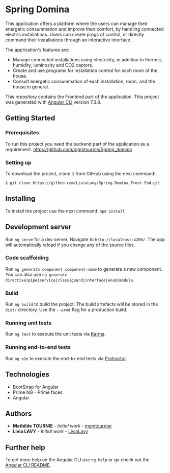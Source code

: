 # Spring Domina

This application offers a platform where the users can manage their energetic consummation and improve their comfort, by handling connected electric installations. Users can create progs of control, or directly command their installations through an interactive interface.

The application's features are:

- Manage connected installations using electricity, in addition to thermic, humidity, luminosity and CO2 captors.
- Create and use programs for installation control for each room of the house.
- Consult energetic consummation of each installation, room, and the house in general.

This repository contains the Frontend part of the application.
This project was generated with [Angular CLI](https://github.com/angular/angular-cli) version 7.3.8.

## Getting Started
### Prerequisites
To run this project you need the backend part of the application as a requirement.
https://github.com/mgmtournie/Spring_domina

### Setting up
To download the project, clone it from GitHub using the next command:

`$ git clone https://github.com/LiviaLavy/Spring-Domina_Front-End.git`

## Installing

To install the project use the next command:
`npm install`

## Development server

Run `ng serve` for a dev server. Navigate to `http://localhost:4200/`. The app will automatically reload if you change any of the source files.

### Code scaffolding

Run `ng generate component component-name` to generate a new component. You can also use `ng generate directive|pipe|service|class|guard|interface|enum|module`.

### Build

Run `ng build` to build the project. The build artefacts will be stored in the `dist/` directory. Use the `--prod` flag for a production build.

### Running unit tests

Run `ng test` to execute the unit tests via [Karma](https://karma-runner.github.io).

### Running end-to-end tests

Run `ng e2e` to execute the end-to-end tests via [Protractor](http://www.protractortest.org/).

## Technologies

- BootStrap for Angular
- Prime NG - Prime faces
- Angular

## Authors

* **Mathilde TOURNIE** - *Initial work* - [mgmtournier](https://github.com/mgmtournie)
* **Livia LAVY** - *Initial work* - [LiviaLavy](https://github.com/LiviaLavy)

## Further help

To get more help on the Angular CLI use `ng help` or go check out the [Angular CLI README](https://github.com/angular/angular-cli/blob/master/README.md).
